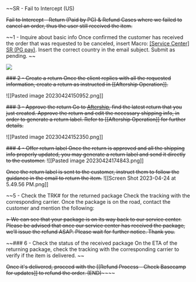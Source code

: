 ~~SR - Fail to Intercept (US)

~~Fail to Intercept - Return (Paid by PG) & Refund
Cases where we failed to cancel an order, thus the user still received the item.~~

~~1 - Inquire about basic info
Once confirmed the customer has received the order that was requested to be canceled, insert Macro: <u>[Service Center] SR (PG pay)</u>. Insert the correct country in the email subject. Submit as pending. ~~

![](https://lh6.googleusercontent.com/B9WsXkXUGJz2mZjdxPtBNdhj_RA0aMjHmyLJj1KIXhqP0qyvR96VTB1p2ZomNWsFZtsHzU-wiEU_l1jXmEAYUXnDFZco-3TAy3lpaN5J4E5txpc1ENwka_Cs8pbb0Th4-LZ78YfyNngGE_Wpgq3Yceoxndy_vkQcL1eCB4I6OxGB84Kw_yzcHsSZLcrc)

~~### 2 - Create a return
Once the client replies with all the requested information, create a return as instructed in [[Aftership Operation]].~~

![[Pasted image 20230424150952.png]]

~~### 3 - Approve the return
Go to [Aftership](https://accounts.aftership.com/), find the latest return that you just created. Approve the return and edit the necessary shipping info, in order to generate a return label. Refer to [[Aftership Operation]] for further details.~~

![[Pasted image 20230424152350.png]]

~~### 4 - Offer return label
Once the return is approved and all the shipping info properly updated, you may generate a return label and send it directly to the customer.~~
![[Pasted image 20230424174843.png]]

~~Once the return label is sent to the customer, instruct them to follow the guidance in the email to return the item.~~
![[Screen Shot 2023-04-24 at 5.49.56 PM.png]]

~~5 - Check the TRK# for the returned package
Check the tracking with the corresponding carrier. Once the package is on the road, contact the customer and mention the following:

~~> We can see that your package is on its way back to our service center. Please be advised that once our service center has received the package, we’ll issue the refund ASAP. Please wait for further notice. Thank you.~~

~~### 6 - Check the status of the received package
On the ETA of the returning package, check the tracking with the corresponding carrier to verify if the item is delivered. ~~

~~Once it's delivered, proceed with the [[Refund Process - Check Basecamp for updates]] to refund the order. (END)~~~~~~